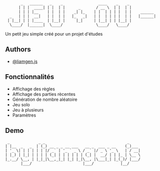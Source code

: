 ```
       _   ______   _    _                ____    _    _            
      | | |  ____| | |  | |      _       / __ \  | |  | |           
      | | | |__    | |  | |    _| |_    | |  | | | |  | |    ______ 
  _   | | |  __|   | |  | |   |_   _|   | |  | | | |  | |   |______|
 | |__| | | |____  | |__| |     |_|     | |__| | | |__| |           
  \____/  |______|  \____/               \____/   \____/            

```                                                        

Un petit jeu simple créé pour un projet d'études




## Authors

- [@liamgen.js](https://www.github.com/liam-gen)


## Fonctionnalités

- Affichage des règles
- Affichage des parties rècentes
- Génération de nombre aléatoire
- Jeu solo
- Jeu à plusieurs
- Paramètres

## Demo



```
 _             _ _                                     _     
| |__  _   _  | (_) __ _ _ __ ___   __ _  ___ _ __    (_)___ 
| '_ \| | | | | | |/ _` | '_ ` _ \ / _` |/ _ \ '_ \   | / __|
| |_) | |_| | | | | (_| | | | | | | (_| |  __/ | | |_ | \__ \
|_.__/ \__, | |_|_|\__,_|_| |_| |_|\__, |\___|_| |_(_)/ |___/
       |___/                       |___/            |__/     
```
